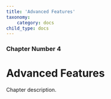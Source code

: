 ```yaml
---
title: 'Advanced Features'
taxonomy:
    category: docs
child_type: docs
---
```


### Chapter Number 4

# Advanced Features

Chapter description.